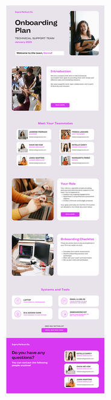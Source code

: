 ![template](https://raw.githubusercontent.com/ShriIraCatalog/resources-two/refs/heads/master/2025/04/20/20250420185218.png)
